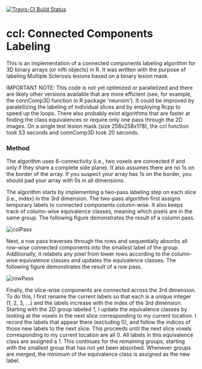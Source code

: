 [![Travis-CI Build Status](https://travis-ci.org/kalinn/ccl.svg?branch=master)](https://travis-ci.org/kalinn/ccl)

# ccl: Connected Components Labeling

This is an implementation of a connected components labeling algorithm for 3D binary arrays (or nifti objects) in R. It was written with the purpose of labeling Multiple Sclerosis lesions based on a binary lesion mask. 

IMPORTANT NOTE: This code is not yet optimized or parallelized and there are likely other versions available that are more efficient (see, for example, the connComp3D function in R package 'neuroim'). It could be improved by paralellizing the labeling of individual slices and by employing Rcpp to speed up the loops. There also probably exist algorithms that are faster at finding the class equivalences or require only one pass through the 2D images. On a single test lesion mask (size 258x258x178), the ccl function took 53 seconds and connComp3D took 20 seconds.

### Method 

The algorithm uses 6-connectivity (i.e., two voxels are connected if and only if they share a complete side plane). It also assumes there are no 1s on the border of the array. If you suspect your array has 1s on the border, you should pad your array with 0s in all dimensions.

The algorithm starts by implementing a two-pass labeling step on each slice (i.e., index) in the 3rd dimension. The two-pass algorithm first assigns temporary labels to connected components column-wise. It also keeps track of column-wise equivalence classes, meaning which pixels are in the same group. The following figure demonstrates the result of a column pass.

![colPass](https://kalinn.github.com/ccl/images/colPass.png)

Next, a row pass traverses through the rows and sequentially absorbs all row-wise connected components into the smallest label of the group. Additionally, it relabels any pixel from lower rows according to the column-wise equivalence classes and updates the equivalence classes. The following figure demonstrates the result of a row pass.

![rowPass](https://kalinn.github.com/ccl/images/rowPass.png)

Finally, the slice-wise components are connected across the 3rd dimension. To do this, I first rename the current labels so that each is a unique integer (1, 2, 3, ...) and the labels increase with the index of the 3rd dimension. Starting with the 2D group labeled 1, I update the equivalence classes by looking at the voxels in the next slice corresponding to my current location. I record the labels that appear there (excluding 0), and follow the indices of those new labels to the next slice. This proceeds until the next slice voxels corresponding to my current location are all 0. All labels in this equivalence class are assigned a 1. This continues for the remaining groups, starting with the smallest group that has not yet been absorbed. Whenever groups are merged, the minimum of the equivalence class is assigned as the new label.


